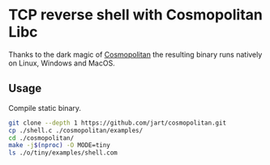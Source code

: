 # TCP reverse shell with Cosmopolitan Libc

Thanks to the dark magic of [Cosmopolitan](https://github.com/jart/cosmopolitan/) the resulting binary runs natively on Linux, Windows and MacOS.

## Usage

Compile static binary.

~~~ bash
git clone --depth 1 https://github.com/jart/cosmopolitan.git
cp ./shell.c ./cosmopolitan/examples/
cd ./cosmopolitan/
make -j$(nproc) -O MODE=tiny
ls ./o/tiny/examples/shell.com
~~~
